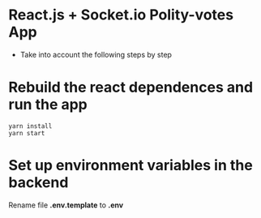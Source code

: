 # React.js + Socket.io Polity-votes App


- Take into account the following steps by step

# Rebuild the react dependences and run the app

```
yarn install
yarn start
```

# Set up environment variables in the backend

Rename file **.env.template** to **.env**
